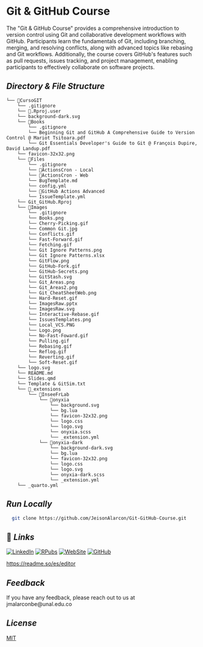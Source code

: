 # **Git & GitHub Course**

The "Git & GitHub Course" provides a comprehensive introduction to version control using Git and collaborative development workflows with GitHub. Participants learn the fundamentals of Git, including branching, merging, and resolving conflicts, along with advanced topics like rebasing and Git workflows. Additionally, the course covers GitHub's features such as pull requests, issues tracking, and project management, enabling participants to effectively collaborate on software projects.

## *Directory & File Structure*

```
└── 📁CursoGIT
    └── .gitignore
    └── 📁.Rproj.user
    └── background-dark.svg
    └── 📁Books
        └── .gitignore
        └── Beginning Git and GitHub A Comprehensive Guide to Version Control @ Mariot Tsitoara.pdf
        └── Git Essentials Developer's Guide to Git @ François Dupire, David Landup.pdf
    └── favicon-32x32.png
    └── 📁Files
        └── .gitignore
        └── 📁ActionsCron - Local
        └── 📁ActionsCron - Web
        └── BugTemplate.md
        └── config.yml
        └── 📁GitHub Actions Advanced
        └── IssueTemplate.yml
    └── Git_GitHub.Rproj
    └── 📁Images
        └── .gitignore
        └── Books.png
        └── Cherry-Picking.gif
        └── Common Git.jpg
        └── Conflicts.gif
        └── Fast-Forward.gif
        └── Fetching.gif
        └── Git Ignore Patterns.png
        └── Git Ignore Patterns.xlsx
        └── GitFlow.png
        └── GitHub-Fork.gif
        └── GitHub-Secrets.png
        └── GitStash.svg
        └── Git_Areas.png
        └── Git_Areas2.png
        └── Git_CheatSheetWeb.png
        └── Hard-Reset.gif
        └── ImagesRaw.pptx
        └── ImagesRaw.svg
        └── Interactive-Rebase.gif
        └── IssuesTemplates.png
        └── Local_VCS.PNG
        └── Logo.png
        └── No-Fast-Foward.gif
        └── Pulling.gif
        └── Rebasing.gif
        └── Reflog.gif
        └── Reverting.gif
        └── Soft-Reset.gif
    └── logo.svg
    └── README.md
    └── Slides.qmd
    └── Template & GitSim.txt
    └── 📁_extensions
        └── 📁InseeFrLab
            └── 📁onyxia
                └── background.svg
                └── bg.lua
                └── favicon-32x32.png
                └── logo.css
                └── logo.svg
                └── onyxia.scss
                └── _extension.yml
            └── 📁onyxia-dark
                └── background-dark.svg
                └── bg.lua
                └── favicon-32x32.png
                └── logo.css
                └── logo.svg
                └── onyxia-dark.scss
                └── _extension.yml
    └── _quarto.yml
```

## *Run Locally*

``` bash
  git clone https://github.com/JeisonAlarcon/Git-GitHub-Course.git
```

## 🔗 *Links*

[![LinkedIn](https://img.shields.io/badge/linkedin-000?style=for-the-badge&logo=linkedin&logoColor=FFF&labelColor=0A66C2&color=50a3f6)](https://co.linkedin.com/in/jeison-alarcon) [![RPubs](https://img.shields.io/badge/rpubs-000?style=for-the-badge&logo=r&logoColor=FFF&labelColor=276DC3&color=75a6e3)](https://rpubs.com/JeisonAlarcon) [![WebSite](https://img.shields.io/badge/my_portfolio-000?style=for-the-badge&logo=netlify&logoColor=000&labelColor=00C7B7&color=a1fff7)](https://jeison-alarcon.netlify.app/) [![GitHub](https://img.shields.io/badge/github-000?style=for-the-badge&logo=github&logoColor=FFF&labelColor=181717&color=767171)](https://github.com/JeisonAlarcon)

https://readme.so/es/editor

## *Feedback*

If you have any feedback, please reach out to us at jmalarconbe\@unal.edu.co

## *License*

[MIT](https://choosealicense.com/licenses/mit/)
